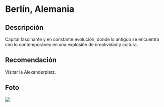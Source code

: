 # Berlín, Alemania

## Descripción
Capital fascinante y en constante evolución, donde lo antiguo se encuentra con lo contemporáneo en una explosión de creatividad y cultura.

## Recomendación
Visitar la Alexanderplatz.

## Foto
![](https://media.istockphoto.com/id/503874284/es/foto/edificios-de-la-ciudad-de-berl%C3%ADn-con-r%C3%ADo-spree-al-atardecer-alemania.jpg?s=612x612&w=0&k=20&c=K-A0S4gn-YRXNFH5NN0VGt_u55nNOqUPTfCox1_UfY8=)